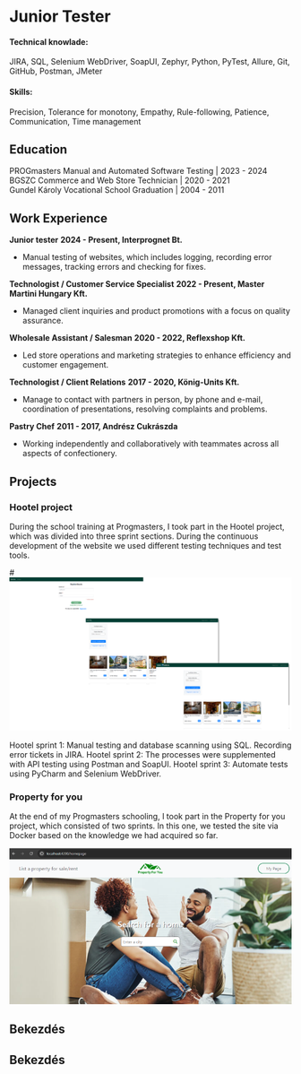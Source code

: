 # Junior Tester

#### Technical knowlade:

JIRA, SQL,
Selenium WebDriver,
SoapUI, Zephyr,
Python, PyTest,
Allure,
Git, GitHub,
Postman, JMeter

#### Skills:
Precision,
Tolerance for monotony,
Empathy,
Rule-following,
Patience,
Communication,
Time management

## Education
PROGmasters Manual and Automated Software Testing | 2023 - 2024								       		
BGSZC Commerce and Web Store Technician         	| 2020 - 2021	 			        		
Gundel Károly Vocational School Graduation        | 2004 - 2011

## Work Experience
**Junior tester**
**2024 - Present, Interprognet Bt.**
- Manual testing of websites, which includes logging, recording error messages, tracking errors and checking for fixes.

**Technologist / Customer Service Specialist**
**2022 - Present, Master Martini Hungary Kft.**
- Managed client inquiries and product promotions with a focus on quality assurance.

**Wholesale Assistant / Salesman**
**2020 - 2022, Reflexshop Kft.**
- Led store operations and marketing strategies to enhance efficiency and customer engagement.

**Technologist / Client Relations**
**2017 - 2020, König-Units Kft.**
- Manage to contact with partners in person, by phone and e-mail, coordination of presentations, resolving complaints and problems.

**Pastry Chef**
**2011 - 2017, Andrész Cukrászda**
- Working independently and collaboratively with teammates across all aspects of confectionery.

## Projects
### Hootel project
During the school training at Progmasters, I took part in the Hootel project, which was divided into three sprint sections. During the continuous development of the website we used different testing techniques and test tools.

#![Hootel homepages](/assets/images/hootel.png)

Hootel sprint 1: Manual testing and database scanning using SQL. Recording error tickets in JIRA.
Hootel sprint 2: The processes were supplemented with API testing using Postman and SoapUI.
Hootel sprint 3: Automate tests using PyCharm and Selenium WebDriver.

### Property for you
At the end of my Progmasters schooling, I took part in the Property for you project, which consisted of two sprints. In this one, we tested the site via Docker based on the knowledge we had acquired so far.

![Property for you](/assets/images/prop.png)

## Bekezdés

## Bekezdés
